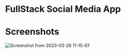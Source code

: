 # FullStack Social Media App
# Screenshots
![Screenshot from 2023-03-28 11-15-07](https://user-images.githubusercontent.com/119648597/228144501-7ee5edad-5fa5-4fec-973d-9c0ec6f34985.png)
